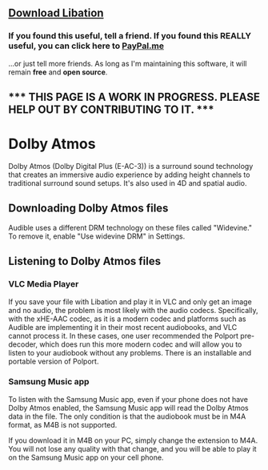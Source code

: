 ## [Download Libation](https://github.com/rmcrackan/Libation/releases/latest)

### If you found this useful, tell a friend. If you found this REALLY useful, you can click here to [PayPal.me](https://paypal.me/mcrackan?locale.x=en_us)
...or just tell more friends. As long as I'm maintaining this software, it will remain **free** and **open source**.



## \*\*\* THIS PAGE IS A WORK IN PROGRESS. PLEASE HELP OUT BY CONTRIBUTING TO IT. \*\*\*



# Dolby Atmos

Dolby Atmos (Dolby Digital Plus (E-AC-3)) is a surround sound technology that creates an immersive audio experience by adding height channels to traditional surround sound setups. It's also used in 4D and spatial audio.

## Downloading Dolby Atmos files

Audible uses a different DRM technology on these files called "Widevine." To remove it, enable "Use widevine DRM" in Settings.

## Listening to Dolby Atmos files

### VLC Media Player

If you save your file with Libation and play it in VLC and only get an image and no audio, the problem is most likely with the audio codecs. Specifically, with the xHE-AAC codec, as it is a modern codec and platforms such as Audible are implementing it in their most recent audiobooks, and VLC cannot process it. In these cases, one user recommended the Polport pre-decoder, which does run this more modern codec and will allow you to listen to your audiobook without any problems. There is an installable and portable version of Polport.

### Samsung Music app

To listen with the Samsung Music app, even if your phone does not have Dolby Atmos enabled, the Samsung Music app will read the Dolby Atmos data in the file. The only condition is that the audiobook must be in M4A format, as M4B is not supported.

If you download it in M4B on your PC, simply change the extension to M4A. You will not lose any quality with that change, and you will be able to play it on the Samsung Music app on your cell phone.